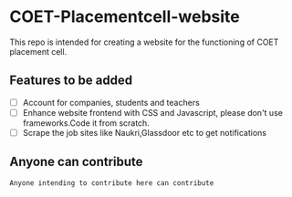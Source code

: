 # COET-Placementcell-website

This repo is intended for creating a website for the functioning of COET placement cell.

## Features to be added

- [ ] Account for companies, students and teachers
- [ ] Enhance website frontend with CSS and Javascript, please don't use frameworks.Code it from scratch.
- [ ] Scrape the job sites like Naukri,Glassdoor etc to get notifications

## Anyone can contribute

```
Anyone intending to contribute here can contribute
```
